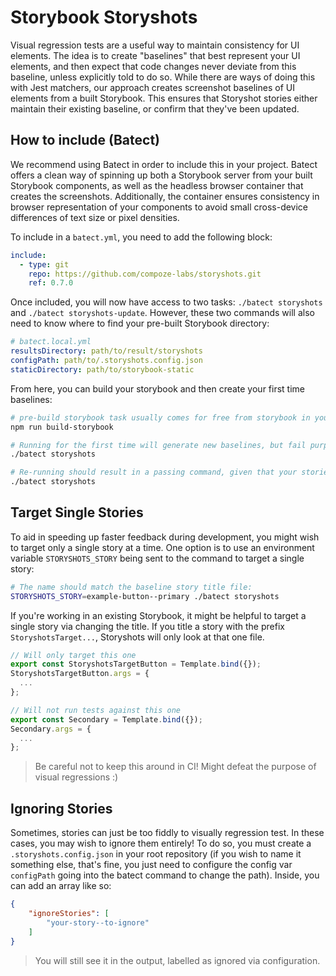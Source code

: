 # Storybook Storyshots

Visual regression tests are a useful way to maintain consistency for UI elements. The idea is to create "baselines" that best represent your UI elements, and then expect that code changes never deviate from this baseline, unless explicitly told to do so. While there are ways of doing this with Jest matchers, our approach creates screenshot baselines of UI elements from a built Storybook. This ensures that Storyshot stories either maintain their existing baseline, or confirm that they've been updated.

## How to include (Batect)

We recommend using Batect in order to include this in your project. Batect offers a clean way of spinning up both a Storybook server from your built Storybook components, as well as the headless browser container that creates the screenshots. Additionally, the container ensures consistency in browser representation of your components to avoid small cross-device differences of text size or pixel densities.
 
To include in a `batect.yml`, you need to add the following block:
```yml
include:
  - type: git
    repo: https://github.com/compoze-labs/storyshots.git
    ref: 0.7.0
```
 
Once included, you will now have access to two tasks: `./batect storyshots` and `./batect storyshots-update`. However, these two commands will also need to know where to find your pre-built Storybook directory:
```yml
# batect.local.yml
resultsDirectory: path/to/result/storyshots
configPath: path/to/.storyshots.config.json
staticDirectory: path/to/storybook-static
```

From here, you can build your storybook and then create your first time baselines:
```bash
# pre-build storybook task usually comes for free from storybook in your package.json
npm run build-storybook

# Running for the first time will generate new baselines, but fail purposefully (since new baselines would not want to be newly discovered in CI, for example)
./batect storyshots

# Re-running should result in a passing command, given that your stories are consistently rendered
./batect storyshots
```

## Target Single Stories
To aid in speeding up faster feedback during development, you might wish to target only a single story at a time. One option is to use an environment variable `STORYSHOTS_STORY` being sent to the command to target a single story:
```bash
# The name should match the baseline story title file:
STORYSHOTS_STORY=example-button--primary ./batect storyshots
```

If you're working in an existing Storybook, it might be helpful to target a single story via changing the title. If you title a story with the prefix `StoryshotsTarget...`, Storyshots will only look at that one file.
```ts
// Will only target this one
export const StoryshotsTargetButton = Template.bind({});
StoryshotsTargetButton.args = {
  ...
};

// Will not run tests against this one
export const Secondary = Template.bind({});
Secondary.args = {
  ...
};
```
> Be careful not to keep this around in CI! Might defeat the purpose of visual regressions :)

## Ignoring Stories
Sometimes, stories can just be too fiddly to visually regression test. In these cases, you may wish to ignore them entirely! To do so, you must create a `.storyshots.config.json` in your root repository (if you wish to name it something else, that's fine, you just need to configure the config var `configPath` going into the batect command to change the path). Inside, you can add an array like so:
```json
{
    "ignoreStories": [
        "your-story--to-ignore"
    ]   
}
```
> You will still see it in the output, labelled as ignored via configuration.